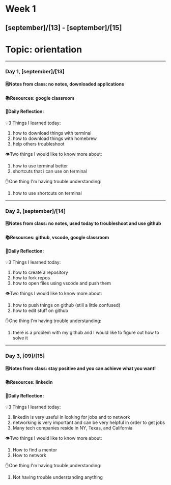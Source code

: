# Week 1
## [september]/[13] - [september]/[15]

# Topic: orientation

___

### Day 1, [september]/[13]

#### 🗒️Notes from class: no notes, downloaded applications

#### 📚Resources: google classroom


#### 💭Daily Reflection:

💡3 Things I learned today:
1.  how to download things with terminal 
2. how to download things with homebrew
3. help others troubleshoot 

👁️Two things I would like to know more about:
1. how to use terminal better
2. shortcuts that i can use on terminal

✋One thing I'm having trouble understanding:
1. how to use shortcuts on terminal


___

### Day 2, [september]/[14] 

#### 🗒️Notes from class: no notes, used today to troubleshoot and use github

#### 📚Resources: github, vscode, google classroom


#### 💭Daily Reflection:

💡3 Things I learned today:
1. how to create a repository
2. how to fork repos
3. how to open files using vscode and push them

👁️Two things I would like to know more about:
1. how to push things on github (still a little confused)
2. how to edit stuff on github

✋One thing I'm having trouble understanding:
1. there is a problem with my github and I would like to figure out how to solve it

___

### Day 3, [09]/[15]
#### 🗒️Notes from class: stay positive and you can achieve what you want!

#### 📚Resources: linkedin 


#### 💭Daily Reflection:

💡3 Things I learned today:
1. linkedin is very useful in looking for jobs and to network
2. networking is very important and can be very helpful in order to get jobs
3. Many tech companies reside in NY, Texas, and California

👁️Two things I would like to know more about:
1. How to find a mentor
2. How to network 

✋One thing I'm having trouble understanding:
1. Not having trouble understanding anything
 

